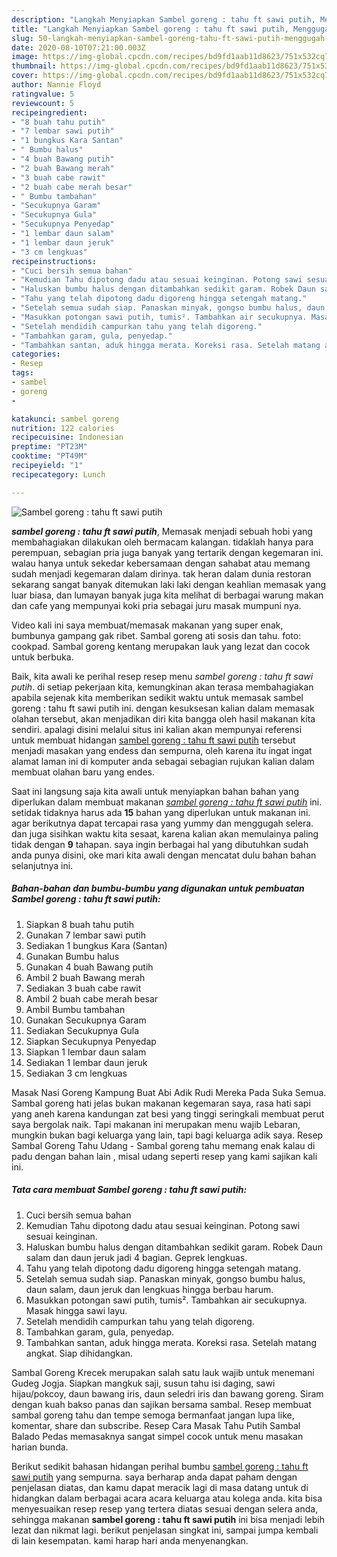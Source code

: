 ```yaml
---
description: "Langkah Menyiapkan Sambel goreng : tahu ft sawi putih, Menggugah Selera"
title: "Langkah Menyiapkan Sambel goreng : tahu ft sawi putih, Menggugah Selera"
slug: 50-langkah-menyiapkan-sambel-goreng-tahu-ft-sawi-putih-menggugah-selera
date: 2020-08-10T07:21:00.003Z
image: https://img-global.cpcdn.com/recipes/bd9fd1aab11d8623/751x532cq70/sambel-goreng-tahu-ft-sawi-putih-foto-resep-utama.jpg
thumbnail: https://img-global.cpcdn.com/recipes/bd9fd1aab11d8623/751x532cq70/sambel-goreng-tahu-ft-sawi-putih-foto-resep-utama.jpg
cover: https://img-global.cpcdn.com/recipes/bd9fd1aab11d8623/751x532cq70/sambel-goreng-tahu-ft-sawi-putih-foto-resep-utama.jpg
author: Nannie Floyd
ratingvalue: 5
reviewcount: 5
recipeingredient:
- "8 buah tahu putih"
- "7 lembar sawi putih"
- "1 bungkus Kara Santan"
- " Bumbu halus"
- "4 buah Bawang putih"
- "2 buah Bawang merah"
- "3 buah cabe rawit"
- "2 buah cabe merah besar"
- " Bumbu tambahan"
- "Secukupnya Garam"
- "Secukupnya Gula"
- "Secukupnya Penyedap"
- "1 lembar daun salam"
- "1 lembar daun jeruk"
- "3 cm lengkuas"
recipeinstructions:
- "Cuci bersih semua bahan"
- "Kemudian Tahu dipotong dadu atau sesuai keinginan. Potong sawi sesuai keinginan."
- "Haluskan bumbu halus dengan ditambahkan sedikit garam. Robek Daun salam dan daun jeruk jadi 4 bagian. Geprek lengkuas."
- "Tahu yang telah dipotong dadu digoreng hingga setengah matang."
- "Setelah semua sudah siap. Panaskan minyak, gongso bumbu halus, daun salam, daun jeruk dan lengkuas hingga berbau harum."
- "Masukkan potongan sawi putih, tumis². Tambahkan air secukupnya. Masak hingga sawi layu."
- "Setelah mendidih campurkan tahu yang telah digoreng."
- "Tambahkan garam, gula, penyedap."
- "Tambahkan santan, aduk hingga merata. Koreksi rasa. Setelah matang angkat. Siap dihidangkan."
categories:
- Resep
tags:
- sambel
- goreng
- 

katakunci: sambel goreng  
nutrition: 122 calories
recipecuisine: Indonesian
preptime: "PT23M"
cooktime: "PT49M"
recipeyield: "1"
recipecategory: Lunch

---
```



![Sambel goreng : tahu ft sawi putih](https://img-global.cpcdn.com/recipes/bd9fd1aab11d8623/751x532cq70/sambel-goreng-tahu-ft-sawi-putih-foto-resep-utama.jpg)

<b><i>sambel goreng : tahu ft sawi putih</i></b>, Memasak menjadi sebuah hobi yang membahagiakan dilakukan oleh bermacam kalangan. tidaklah hanya para perempuan, sebagian pria juga banyak yang tertarik dengan kegemaran ini. walau hanya untuk sekedar kebersamaan dengan sahabat atau memang sudah menjadi kegemaran dalam dirinya. tak heran dalam dunia restoran sekarang sangat banyak ditemukan laki laki dengan keahlian memasak yang luar biasa, dan lumayan banyak juga kita melihat di berbagai warung makan dan cafe yang mempunyai koki pria sebagai juru masak mumpuni nya.

Video kali ini saya membuat/memasak makanan yang super enak, bumbunya gampang gak ribet. Sambal goreng ati sosis dan tahu. foto: cookpad. Sambal goreng kentang merupakan lauk yang lezat dan cocok untuk berbuka.

Baik, kita awali ke perihal resep resep menu <i>sambel goreng : tahu ft sawi putih</i>. di setiap pekerjaan kita, kemungkinan akan terasa membahagiakan apabila sejenak kita memberikan sedikit waktu untuk memasak sambel goreng : tahu ft sawi putih ini. dengan kesuksesan kalian dalam memasak olahan tersebut, akan menjadikan diri kita bangga oleh hasil makanan kita sendiri. apalagi disini melalui situs ini kalian akan mempunyai referensi untuk membuat hidangan <u>sambel goreng : tahu ft sawi putih</u> tersebut menjadi masakan yang endess dan sempurna, oleh karena itu ingat ingat alamat laman ini di komputer anda sebagai sebagian rujukan kalian dalam membuat olahan baru yang endes.


Saat ini langsung saja kita awali untuk menyiapkan bahan bahan yang diperlukan dalam membuat makanan <u><i>sambel goreng : tahu ft sawi putih</i></u> ini. setidak tidaknya harus ada <b>15</b> bahan yang diperlukan untuk makanan ini. agar berikutnya dapat tercapai rasa yang yummy dan menggugah selera. dan juga sisihkan waktu kita sesaat, karena kalian akan memulainya paling tidak dengan <b>9</b> tahapan. saya ingin berbagai hal yang dibutuhkan sudah anda punya disini, oke mari kita awali dengan mencatat dulu bahan bahan selanjutnya ini.

<!--inarticleads1-->

##### Bahan-bahan dan bumbu-bumbu yang digunakan untuk pembuatan Sambel goreng : tahu ft sawi putih:

1. Siapkan 8 buah tahu putih
1. Gunakan 7 lembar sawi putih
1. Sediakan 1 bungkus Kara (Santan)
1. Gunakan  Bumbu halus
1. Gunakan 4 buah Bawang putih
1. Ambil 2 buah Bawang merah
1. Sediakan 3 buah cabe rawit
1. Ambil 2 buah cabe merah besar
1. Ambil  Bumbu tambahan
1. Gunakan Secukupnya Garam
1. Sediakan Secukupnya Gula
1. Siapkan Secukupnya Penyedap
1. Siapkan 1 lembar daun salam
1. Sediakan 1 lembar daun jeruk
1. Sediakan 3 cm lengkuas


Masak Nasi Goreng Kampung Buat Abi Adik Rudi Mereka Pada Suka Semua. Sambal goreng hati jelas bukan makanan kegemaran saya, rasa hati sapi yang aneh karena kandungan zat besi yang tinggi seringkali membuat perut saya bergolak naik. Tapi makanan ini merupakan menu wajib Lebaran, mungkin bukan bagi keluarga yang lain, tapi bagi keluarga adik saya. Resep Sambal Goreng Tahu Udang - Sambal goreng tahu memang enak kalau di padu dengan bahan lain , misal udang seperti resep yang kami sajikan kali ini. 

<!--inarticleads2-->

##### Tata cara membuat Sambel goreng : tahu ft sawi putih:

1. Cuci bersih semua bahan
1. Kemudian Tahu dipotong dadu atau sesuai keinginan. Potong sawi sesuai keinginan.
1. Haluskan bumbu halus dengan ditambahkan sedikit garam. Robek Daun salam dan daun jeruk jadi 4 bagian. Geprek lengkuas.
1. Tahu yang telah dipotong dadu digoreng hingga setengah matang.
1. Setelah semua sudah siap. Panaskan minyak, gongso bumbu halus, daun salam, daun jeruk dan lengkuas hingga berbau harum.
1. Masukkan potongan sawi putih, tumis². Tambahkan air secukupnya. Masak hingga sawi layu.
1. Setelah mendidih campurkan tahu yang telah digoreng.
1. Tambahkan garam, gula, penyedap.
1. Tambahkan santan, aduk hingga merata. Koreksi rasa. Setelah matang angkat. Siap dihidangkan.


Sambal Goreng Krecek merupakan salah satu lauk wajib untuk menemani Gudeg Jogja. Siapkan mangkuk saji, susun tahu isi daging, sawi hijau/pokcoy, daun bawang iris, daun seledri iris dan bawang goreng. Siram dengan kuah bakso panas dan sajikan bersama sambal. Resep membuat sambal goreng tahu dan tempe semoga bermanfaat jangan lupa like, komentar, share dan subscribe. Resep Cara Masak Tahu Putih Sambal Balado Pedas memasaknya sangat simpel cocok untuk menu masakan harian bunda. 

Berikut sedikit bahasan hidangan perihal bumbu <u>sambel goreng : tahu ft sawi putih</u> yang sempurna. saya berharap anda dapat paham dengan penjelasan diatas, dan kamu dapat meracik lagi di masa datang untuk di hidangkan dalam berbagai acara acara keluarga atau kolega anda. kita bisa menyesuaikan resep resep yang tertera diatas sesuai dengan selera anda, sehingga makanan <b>sambel goreng : tahu ft sawi putih</b> ini bisa menjadi lebih lezat dan nikmat lagi. berikut penjelasan singkat ini, sampai jumpa kembali di lain kesempatan. kami harap hari anda menyenangkan.
